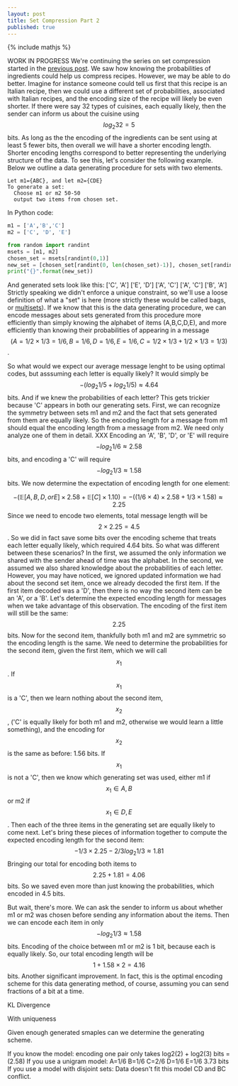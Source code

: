 ```yaml
---
layout: post
title: Set Compression Part 2
published: true
---
```

{% include mathjs %}

WORK IN PROGRESS
We're continuing the series on set compression started in the [previous post](../Set-Compression-I).  We saw how knowing the probabilities of ingredients could help us compress recipes.  However, we may be able to do better.  Imagine for instance someone could tell us first that this recipe is an Italian recipe, then we could use a different set of probabilities, associated with Italian recipes, and the encoding size of the recipe will likely be even shorter.  If there were say 32 types of cuisines, each equally likely, then the sender can inform us about the cuisine using $$log_2 32 = 5$$ bits.  As long as the the encoding of the ingredients can be sent using at least 5 fewer bits, then overall we will have a shorter encoding length. Shorter encoding lengths correspond to better representing the underlying structure of the data. To see this, let's consider the following example.  Below we outline a data generating procedure for sets with two elements.
```
Let m1={ABC}, and let m2={CDE}
To generate a set:
  Choose m1 or m2 50-50
  output two items from chosen set.
```
In Python code: 
```python
m1 = ['A','B','C']
m2 = ['C', 'D', 'E']

from random import randint
msets = [m1, m2]
chosen_set = msets[randint(0,1)]
new_set = [chosen_set[randint(0, len(chosen_set)-1)], chosen_set[randint(0, len(chosen_set))-1]]
print("{}".format(new_set))
```
And generated sets look like this:
['C', 'A']       ['E', 'D']        ['A', 'C']       ['A', 'C']      ['B', 'A']
Strictly speaking we didn't enforce a unique constraint, so we'll use a loose definition of what a "set" is here (more strictly these would be called bags, or [multisets](https://en.wikipedia.org/wiki/Multiset)).  If we know that this is the data generating procedure, we can encode messages about sets generated from this procedure more efficiently than simply knowing the alphabet of items (A,B,C,D,E), and more efficiently than knowing their probabilities of appearing in a message $$(A=1/2\times 1/3 = 1/6, B=1/6, D=1/6, E=1/6, C=1/2 \times 1/3 + 1/2 \times 1/3 = 1/3)$$. 

So what would we expect our average message lenght to be using optimal codes, but asssuming each letter is equally likely?  It would simply be $$-(log_2 1/5 + log_2 1/5)\approx 4.64$$ bits.  And if we knew the probabilities of each letter? This gets trickier because 'C' appears in both our generating sets.  First, we can recognize the symmetry between sets m1 and m2 and the fact that sets generated from them are equally likely.  So the encoding length for a message from m1 should equal the encoding length from a message from m2. We need only analyze one of them in detail. XXX
Encoding an 'A', 'B', 'D', or 'E' will require $$-log_2 1/6\approx 2.58$$ bits, and encoding a 'C' will require $$-log_2 1/3\approx 1.58$$ bits.  We now determine the expectation of encoding length for one element: 

$$-(\mathbb{E}[A,B,D, or E] \times 2.58 + \mathbb{E}[C] \times 1.10)
= -((1/6 \times 4) \times 2.58 + 1/3 \times 1.58)
\approx 2.25 
$$
Since we need to encode two elements, total message length will be $$2 \times 2.25 = 4.5$$.  So we did in fact save some bits over the encoding scheme that treats each letter equally likely, which required 4.64 bits.  So what was different between these scenarios?  In the first, we assumed the only information we shared with the sender ahead of time was the alphabet.  In the second, we assumed we also shared knowledge about the probabilities of each letter.  However, you may have noticed, we ignored updated information we had about the second set item, once we already decoded the first item.  If the first item decoded was a 'D', then there is no way the second item can be an 'A', or a 'B'.  Let's determine the expected encoding length for messages when we take advantage of this observation.  The encoding of the first item will still be the same: $$2.25$$ bits.  Now for the second item, thankfully both m1 and m2 are symmetric so the encoding length is the same. We need to determine the probabilities for the second item, given the first item, which we will call $$x_1$$.  If $$x_1$$ is a 'C', then we learn nothing about the second item, $$x_2$$, ('C' is equally likely for both m1 and m2, otherwise we would learn a little something), and the encoding for $$x_2$$ is the same as before: 1.56 bits.  If $$x_1$$ is not a 'C', then we know which generating set was used, either m1 if $$x_1 \in {A,B}$$ or m2 if $$x_1 \in {D,E}$$.  Then each of the three items in the generating set are equally likely to come next.  Let's bring these pieces of information together to compute the expected encoding length for the second item: $$-1/3 \times 2.25 - 2/3 log_2 1/3 \approx 1.81 $$
Bringing our total for encoding both items to $$2.25 + 1.81 = 4.06$$ bits. So we saved even more than just knowing the probabilities, which encoded in 4.5 bits.

But wait, there's more.  We can ask the sender to inform us about whether m1 or m2 was chosen before sending any information about the items.  Then we can encode each item in only $$-log_2 1/3 \approx 1.58$$ bits.  Encoding of the choice between m1 or m2 is 1 bit, because each is equally likely.  So, our total encoding length will be $$1 + 1.58 \times 2 = 4.16$$ bits.  Another significant improvement.  In fact, this is the optimal encoding scheme for this data generating method, of course, assuming you can send fractions of a bit at a time.


KL Divergence

With uniqueness

Given enough generated smaples can we determine the generating scheme.

If you know the model:
  encoding one pair only takes log2(2) + log2(3) bits = (2.58)
If you use a unigram model:
  A=1/6 B=1/6 C=2/6 D=1/6 E=1/6
  3.73 bits
If you use a model with disjoint sets:
  Data doesn't fit this model CD and BC conflict.